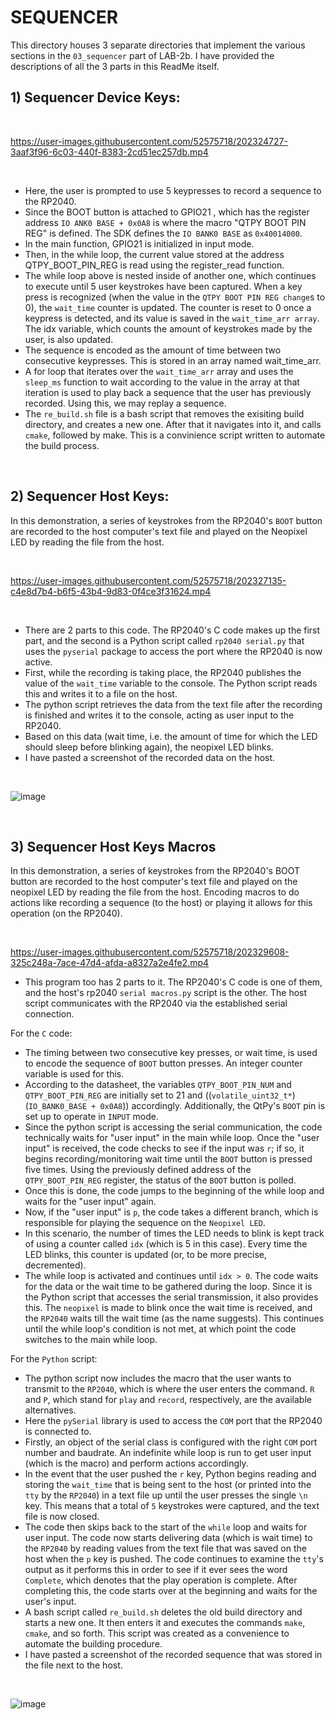 # SEQUENCER

This directory houses 3 separate directories that implement the various sections in the `03_sequencer` part of LAB-2b.
I have provided the descriptions of all the 3 parts in this ReadMe itself.

## 1) Sequencer Device Keys:

<br>

https://user-images.githubusercontent.com/52575718/202324727-3aaf3f96-6c03-440f-8383-2cd51ec257db.mp4

<br>

- Here, the user is prompted to use 5 keypresses to record a sequence to the RP2040.
- Since the BOOT button is attached to  GPIO21  , which has the register address `IO ANK0 BASE + 0x0A8` is where the macro "QTPY BOOT PIN REG" is defined. The SDK defines the `IO BANK0 BASE` as `0x40014000`.
- In the main function, GPIO21 is initialized in input mode.
- Then, in the while loop, the current value stored at the address QTPY_BOOT_PIN_REG is read using the register_read function.
- The while loop above is nested inside of another one, which continues to execute until 5 user keystrokes have been captured. When a key press is recognized (when the value in the `QTPY BOOT PIN REG change`s to 0), the `wait_time` counter is updated. The counter is reset to 0 once a keypress is detected, and its value is saved in the `wait_time_arr array`. The idx variable, which counts the amount of keystrokes made by the user, is also updated.
- The sequence is encoded as the amount of time between two consecutive keypresses. This is stored in an array named wait_time_arr.
- A for loop that iterates over the `wait_time_arr` array and uses the `sleep_ms` function to wait according to the value in the array at that iteration is used to play back a sequence that the user has previously recorded. Using this, we may replay a sequence.
- The `re_build.sh` file is a bash script that removes the exisiting build directory, and creates a new one. After that it navigates into it, and calls `cmake`, followed by make. This is a convinience script written to automate the build process.

<br>

## 2) Sequencer Host Keys:

In this demonstration, a series of keystrokes from the RP2040's `BOOT` button are recorded to the host computer's text file and played on the Neopixel LED by reading the file from the host.

<br>

https://user-images.githubusercontent.com/52575718/202327135-c4e8d7b4-b6f5-43b4-9d83-0f4ce3f31624.mp4

<br> 

- There are 2 parts to this code. The RP2040's C code makes up the first part, and the second is a Python script called `rp2040 serial.py` that uses the `pyserial` package to access the port where the RP2040 is now active.
- First, while the recording is taking place, the RP2040 publishes the value of the `wait_time` variable to the console. The Python script reads this and writes it to a file on the host.
- The python script retrieves the data from the text file after the recording is finished and writes it to the console, acting as user input to the RP2040.
- Based on this data (wait time, i.e. the amount of time for which the LED should sleep before blinking again), the neopixel LED blinks.
- I have pasted a screenshot of the recorded data on the host.

<br>

![image](https://user-images.githubusercontent.com/52575718/202328147-a41baf97-8b7b-46b0-9f5d-72abcf775fbc.png)

<br>

## 3) Sequencer Host Keys Macros

In this demonstration, a series of keystrokes from the RP2040's BOOT button are recorded to the host computer's text file and played on the neopixel LED by reading the file from the host. Encoding macros to do actions like recording a sequence (to the host) or playing it allows for this operation (on the RP2040).

<br>

https://user-images.githubusercontent.com/52575718/202329608-325c248a-7ace-47d4-afda-a8327a2e4fe2.mp4

- This program too has 2 parts to it. The RP2040's C code is one of them, and the host's rp2040 `serial macros.py` script is the other. The host script communicates with the RP2040 via the established serial connection.

For the `C` code:
- The timing between two consecutive key presses, or wait time, is used to encode the sequence of `BOOT` button presses. An integer counter variable is used for this.
- According to the datasheet, the variables `QTPY_BOOT_PIN_NUM` and `QTPY_BOOT_PIN_REG` are initially set to 21 and ((`volatile_uint32_t*`)(`IO_BANK0_BASE + 0x0A8`)) accordingly. Additionally, the QtPy's `BOOT` pin is set up to operate in `INPUT` mode.
- Since the python script is accessing the serial communication, the code technically waits for "user input" in the main while loop. Once the "user input" is received, the code checks to see if the input was `r`; if so, it begins recording/monitoring wait time until the `BOOT` button is pressed five times. Using the previously defined address of the `QTPY_BOOT_PIN_REG` register, the status of the `BOOT` button is polled.
- Once this is done, the code jumps to the beginning of the while loop and waits for the "user input" again.
- Now, if the "user input" is `p`, the code takes a different branch, which is responsible for playing the sequence on the `Neopixel LED`.
- In this scenario, the number of times the LED needs to blink is kept track of using a counter called `idx` (which is 5 in this case). Every time the LED blinks, this counter is updated (or, to be more precise, decremented).
- The while loop is activated and continues until `idx > 0`. The code waits for the data or the wait time to be gathered during the loop. Since it is the Python script that accesses the serial transmission, it also provides this. The `neopixel` is made to blink once the wait time is received, and the `RP2040` waits till the wait time (as the name suggests). This continues until the while loop's condition is not met, at which point the code switches to the main while loop.

For the `Python` script:
- The python script now includes the macro that the user wants to transmit to the `RP2040`, which is where the user enters the command. `R` and `P`, which stand for `play` and `record`, respectively, are the available alternatives.
- Here the `pySerial` library is used to access the `COM` port that the RP2040 is connected to.
- Firstly, an object of the serial class is configured with the right `COM` port number and baudrate. An indefinite while loop is run to get user input (which is the macro) and perform actions accordingly.
- In the event that the user pushed the `r` key, Python begins reading and storing the `wait_time` that is being sent to the host (or printed into the `tty` by the `RP2040`) in a text file up until the user presses the single `\n` key. This means that a total of `5` keystrokes were captured, and the text file is now closed.
- The code then skips back to the start of the `while` loop and waits for user input. The code now starts delivering data (which is wait time) to the `RP2040` by reading values from the text file that was saved on the host when the `p` key is pushed. The code continues to examine the `tty`'s output as it performs this in order to see if it ever sees the word `Complete`, which denotes that the play operation is complete. After completing this, the code starts over at the beginning and waits for the user's input.
- A bash script called `re_build.sh` deletes the old build directory and starts a new one. It then enters it and executes the commands `make`, `cmake`, and so forth. This script was created as a convenience to automate the building procedure.
- I have pasted a screenshot of the recorded sequence that was stored in the file next to the host.

<br>

![image](https://user-images.githubusercontent.com/52575718/202332743-7d82bc7b-9867-45e3-8aaf-87abd1388b7d.png)
